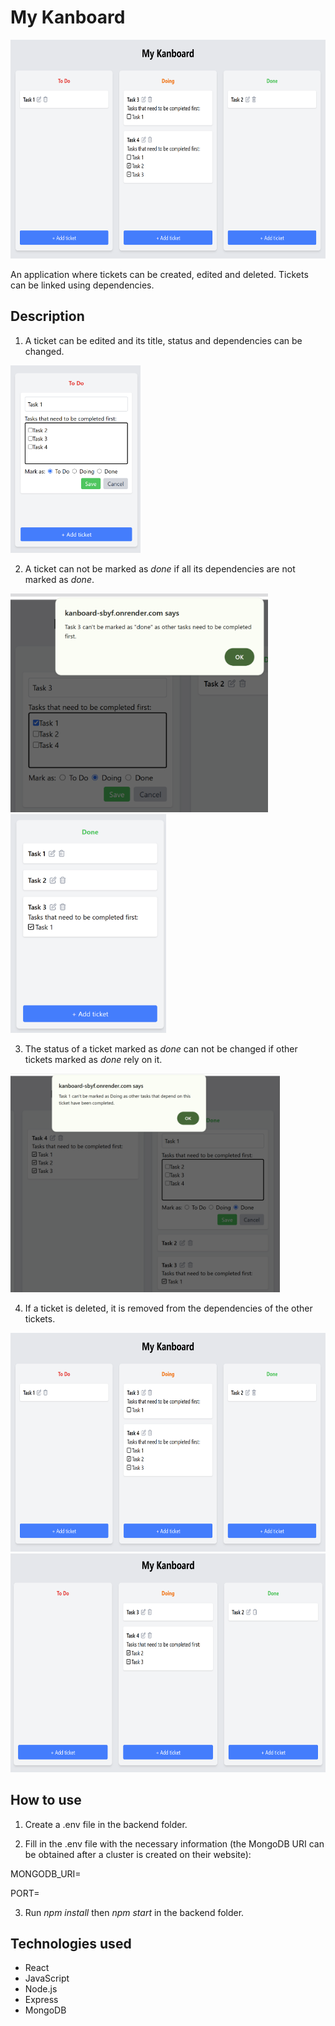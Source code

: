 # My Kanboard

<img src="frontend/screenshots/Homepage.png" height="350" alt="Homepage of the application">

An application where tickets can be created, edited and deleted. Tickets can be linked using dependencies.

## Description

1. A ticket can be edited and its title, status and dependencies can be changed.

<img src="frontend/screenshots/Edit_ticket.png" height="300" alt="Editing a ticket">

2. A ticket can not be marked as *done* if all its dependencies are not marked as *done*.

<img src="frontend/screenshots/Mark_ticket_done_dependencies_not_done.png" height="350" alt="Marking a ticket as done when its dependencies are not done">
<img src="frontend/screenshots/Mark_ticket_done_dependencies_done.png" height="350" alt="Marking a ticket as done when its dependencies are done">

3. The status of a ticket marked as *done* can not be changed if other tickets marked as *done* rely on it.

<img src="frontend/screenshots/Unmark_ticket_done_when_in_dependencies_done_tickets.png" height="350" alt="Unmarking a ticket as done when other tickets marked as done have it in their dependencies">

4. If a ticket is deleted, it is removed from the dependencies of the other tickets.

<img src="frontend/screenshots/Homepage.png" height="350" alt="Task 1 is in the dependencies of tasks 3 and 4">
<img src="frontend/screenshots/Delete_ticket.png" height="350" alt="Task 1 is deleted and disppears from the dependencies of tasks 3 and 4">

## How to use

1. Create a .env file in the backend folder.

2. Fill in the .env file with the necessary information (the MongoDB URI can be obtained after a cluster is created on their website):

MONGODB_URI=

PORT=

3. Run *npm install* then *npm start* in the backend folder.

## Technologies used

- React
- JavaScript
- Node.js
- Express
- MongoDB